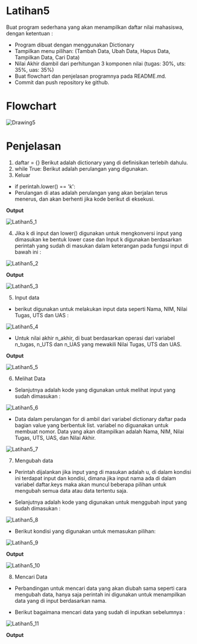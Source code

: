 # Latihan5
Buat program sederhana yang akan menampilkan daftar nilai mahasiswa, dengan ketentuan :
* Program dibuat dengan menggunakan Dictionary
* Tampilkan menu pilihan: (Tambah Data, Ubah Data, Hapus Data, Tampilkan Data, Cari Data)
* Nilai Akhir diambil dari perhitungan 3 komponen nilai (tugas: 30%, uts: 35%, uas: 35%)
* Buat flowchart dan penjelasan programnya pada README.md.
* Commit dan push repository ke github.

# Flowchart

![Drawing5](https://user-images.githubusercontent.com/57052780/71552232-844fbd00-2a2b-11ea-86b6-4efd5c56e53e.jpeg)

# Penjelasan
1. daftar = {} Berikut adalah dictionary yang di definisikan terlebih dahulu.
2. while True: Berikut adalah perulangan yang digunakan.
3. Keluar
* if perintah.lower() == 'k':
* Perulangan di atas adalah perulangan yang akan berjalan terus menerus, dan akan berhenti jika kode berikut di eksekusi.

**Output**

![Latihan5_1](https://user-images.githubusercontent.com/57052780/71554461-02bf5580-2a52-11ea-9a62-5d9a9ab832b6.png)

4. Jika k di input dan lower() digunakan untuk mengkonversi input yang dimasukan ke bentuk lower case dan Input k digunakan berdasarkan perintah yang sudah di masukan dalam keterangan pada fungsi input di bawah ini :

![Latihan5_2](https://user-images.githubusercontent.com/57052780/71554575-6f871f80-2a53-11ea-97ef-c43a118d6475.png)

**Output**

![Latihan5_3](https://user-images.githubusercontent.com/57052780/71554607-da385b00-2a53-11ea-82de-be8c0c4d8f59.png)

5. Input data
* berikut digunakan untuk melakukan input data seperti Nama, NIM, Nilai Tugas, UTS dan UAS :

![Latihan5_4](https://user-images.githubusercontent.com/57052780/71554632-5c288400-2a54-11ea-89c9-9df718b0d03a.png)

* Untuk nilai akhir n_akhir, di buat berdasarkan operasi dari variabel n_tugas, n_UTS dan n_UAS yang mewakili Nilai Tugas, UTS dan UAS.

**Output**

![Latihan5_5](https://user-images.githubusercontent.com/57052780/71554658-d8bb6280-2a54-11ea-9cfc-9f33f2d8f24e.png)

6. Melihat Data
* Selanjutnya adalah kode yang digunakan untuk melihat input yang sudah dimasukan :

![Latihan5_6](https://user-images.githubusercontent.com/57052780/71554700-597a5e80-2a55-11ea-8916-9ba6f0fc9fe7.png)

* Data dalam perulangan for di ambil dari variabel dictionary daftar pada bagian value yang berbentuk list. variabel no diguanakan untuk membuat nomor. Data yang akan ditampilkan adalah Nama, NIM, Nilai Tugas, UTS, UAS, dan Nilai Akhir.

![Latihan5_7](https://user-images.githubusercontent.com/57052780/71554740-fd640a00-2a55-11ea-8654-a9b04522f5c6.png)

7. Mengubah data
* Perintah dijalankan jika input yang di masukan adalah u, di dalam kondisi ini terdapat input dan kondisi, dimana jika input nama ada di dalam variabel daftar.keys maka akan muncul beberapa pilihan untuk mengubah semua data atau data tertentu saja.

* Selanjutnya adalah kode yang digunakan untuk menggubah input yang sudah dimasukan :

![Latihan5_8](https://user-images.githubusercontent.com/57052780/71554789-a90d5a00-2a56-11ea-8d18-0bbfd3f7ca5f.png)

* Berikut kondisi yang digunakan untuk memasukan pilihan: 

![Latihan5_9](https://user-images.githubusercontent.com/57052780/71554862-65ffb680-2a57-11ea-9c71-1450213ce8d8.png)

**Output**

![Latihan5_10](https://user-images.githubusercontent.com/57052780/71554890-aeb76f80-2a57-11ea-8a0e-382adf10cca9.png)

8. Mencari Data
* Perbandingan untuk mencari data yang akan diubah sama seperti cara mengubah data, hanya saja perintah ini digunakan untuk menampilkan data yang di input berdasarkan nama.

* Berikut bagaimana mencari data yang sudah di inputkan sebelumnya :

![Latihan5_11](https://user-images.githubusercontent.com/57052780/71554969-5e8cdd00-2a58-11ea-8448-f5aab79b2858.png)

**Output**
